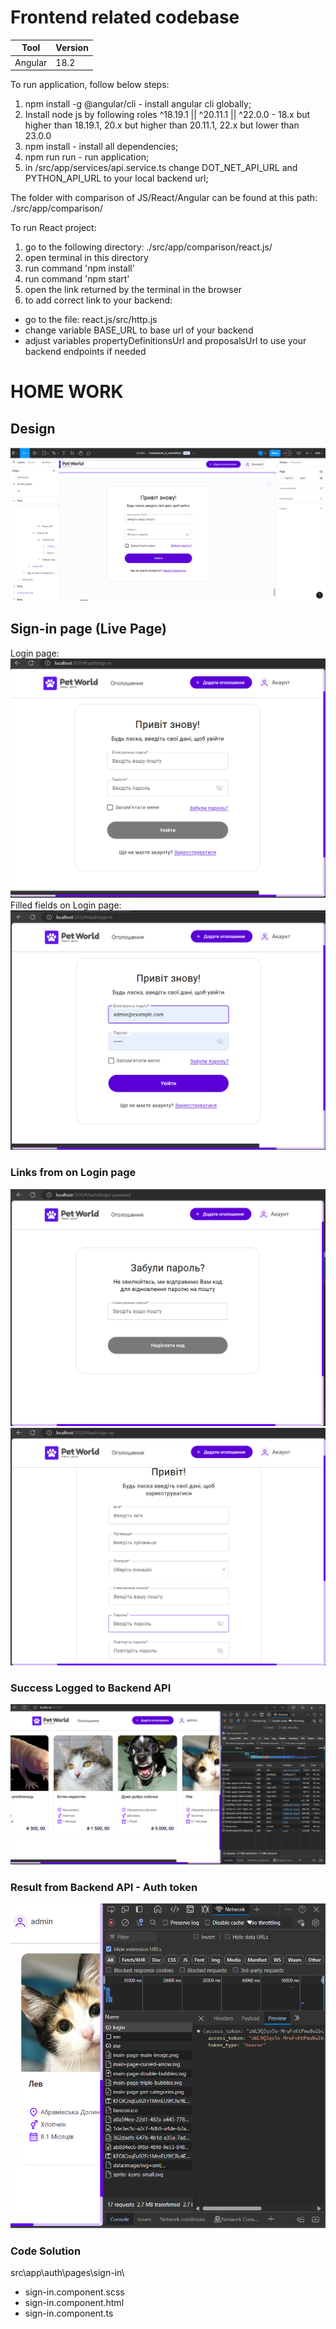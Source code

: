 # Frontend related codebase

|Tool| Version |
|----|---------|
|Angular| 18.2 |


To run application, follow below steps:
1) npm install -g @angular/cli - install angular cli globally;
2) Install node js by following roles ^18.19.1 || ^20.11.1 || ^22.0.0 -  18.x but higher than 18.19.1, 20.x but higher than 20.11.1, 22.x but lower than 23.0.0
3) npm install - install all dependencies;
4) npm run run - run application;
5) in /src/app/services/api.service.ts change DOT_NET_API_URL and PYTHON_API_URL to your local backend url;

The folder with comparison of JS/React/Angular can be found at this path:
./src/app/comparison/

To run React project:
1) go to the following directory:
   ./src/app/comparison/react.js/
2) open terminal in this directory
3) run command 'npm install'
4) run command 'npm start'
5) open the link returned by the terminal in the browser
6) to add correct link to your backend:
  - go to the file: react.js/src/http.js
  - change variable BASE_URL to base url of your backend
  - adjust variables propertyDefinitionsUrl and proposalsUrl to use your backend endpoints if needed



# HOME WORK

## Design
![alt text](doc/images/image-6.png)

## Sign-in page (Live Page)
Login page:
![alt text](doc/images/image.png)
Filled fields on Login page:
![alt text](doc/images/image-1.png)
### Links from on Login page
![alt text](doc/images/image-2.png)
![alt text](doc/images/image-3.png)
### Success Logged to Backend API
![alt text](doc/images/image-4.png)
### Result from Backend API - Auth token
![alt text](doc/images/image-5.png)


### Code Solution

src\app\auth\pages\sign-in\
- sign-in.component.scss
- sign-in.component.html
- sign-in.component.ts


